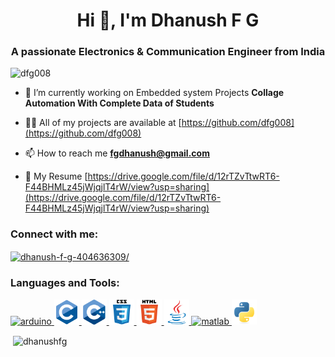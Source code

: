 <h1 align="center">Hi 👋, I'm Dhanush F G</h1>
<h3 align="center">A passionate Electronics & Communication Engineer from India</h3>

<p align="left"> <img src="https://komarev.com/ghpvc/?username=dfg008&label=Profile%20views&color=0e75b6&style=flat" alt="dfg008" /> </p>

- 🔭 I’m currently working on Embedded system Projects **Collage Automation With Complete Data of Students**

- 👨‍💻 All of my projects are available at [https://github.com/dfg008](https://github.com/dfg008)

- 📫 How to reach me **fgdhanush@gmail.com**

- 📄 My Resume [https://drive.google.com/file/d/12rTZvTtwRT6-F44BHMLz45jWjqjlT4rW/view?usp=sharing](https://drive.google.com/file/d/12rTZvTtwRT6-F44BHMLz45jWjqjlT4rW/view?usp=sharing)

<h3 align="left">Connect with me:</h3>
<p align="left">
<a href="https://linkedin.com/in/dhanush-f-g-404636309/" target="blank"><img align="center" src="https://raw.githubusercontent.com/rahuldkjain/github-profile-readme-generator/master/src/images/icons/Social/linked-in-alt.svg" alt="dhanush-f-g-404636309/" height="30" width="40" /></a>
</p>

<h3 align="left">Languages and Tools:</h3>
<p align="left"> <a href="https://www.arduino.cc/" target="_blank" rel="noreferrer"> <img src="https://cdn.worldvectorlogo.com/logos/arduino-1.svg" alt="arduino" width="40" height="40"/> </a> <a href="https://www.cprogramming.com/" target="_blank" rel="noreferrer"> <img src="https://raw.githubusercontent.com/devicons/devicon/master/icons/c/c-original.svg" alt="c" width="40" height="40"/> </a> <a href="https://www.w3schools.com/cpp/" target="_blank" rel="noreferrer"> <img src="https://raw.githubusercontent.com/devicons/devicon/master/icons/cplusplus/cplusplus-original.svg" alt="cplusplus" width="40" height="40"/> </a> <a href="https://www.w3schools.com/css/" target="_blank" rel="noreferrer"> <img src="https://raw.githubusercontent.com/devicons/devicon/master/icons/css3/css3-original-wordmark.svg" alt="css3" width="40" height="40"/> </a> <a href="https://www.w3.org/html/" target="_blank" rel="noreferrer"> <img src="https://raw.githubusercontent.com/devicons/devicon/master/icons/html5/html5-original-wordmark.svg" alt="html5" width="40" height="40"/> </a> <a href="https://www.java.com" target="_blank" rel="noreferrer"> <img src="https://raw.githubusercontent.com/devicons/devicon/master/icons/java/java-original.svg" alt="java" width="40" height="40"/> </a> <a href="https://www.mathworks.com/" target="_blank" rel="noreferrer"> <img src="https://upload.wikimedia.org/wikipedia/commons/2/21/Matlab_Logo.png" alt="matlab" width="40" height="40"/> </a> <a href="https://www.python.org" target="_blank" rel="noreferrer"> <img src="https://raw.githubusercontent.com/devicons/devicon/master/icons/python/python-original.svg" alt="python" width="40" height="40"/> </a> </p>

<p>&nbsp;<img align="center" src="https://github-readme-stats.vercel.app/api?username=dhanushfg&show_icons=true&locale=en" alt="dhanushfg" /></p>
